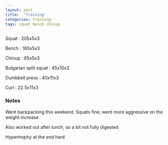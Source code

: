 ```yaml
---
layout: post
title:  'Training'
categories: training
tags: squat bench chinup
---
```


Squat : 205x5x3

Bench : 165x5x3

Chinup  : 65x5x3

Bulgarian split squat : 45x10x3

Dumbbell press  : 40x11x3

Curl : 22.5x11x3

### Notes

Went backpacking this weekend. Squats fine, went more aggressive on the weight increase

Also worked out after lunch, so a bit not fully digested

Hypertrophy at the end hard
